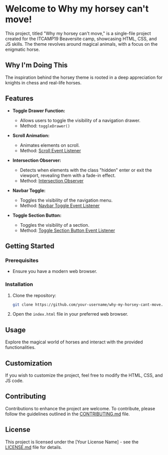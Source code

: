 # Welcome to Why my horsey can't move!

This project, titled "Why my horsey can't move," is a single-file project created for the ITCAMP19 Beaversite camp, showcasing HTML, CSS, and JS skills. The theme revolves around magical animals, with a focus on the enigmatic horse.

## Why I'm Doing This

The inspiration behind the horsey theme is rooted in a deep appreciation for knights in chess and real-life horses.

## Features

- **Toggle Drawer Function:**
  - Allows users to toggle the visibility of a navigation drawer.
  - Method: `toggleDrawer()`

- **Scroll Animation:**
  - Animates elements on scroll.
  - Method: [Scroll Event Listener](#scroll-event-listener)

- **Intersection Observer:**
  - Detects when elements with the class "hidden" enter or exit the viewport, revealing them with a fade-in effect.
  - Method: [Intersection Observer](#intersection-observer)

- **Navbar Toggle:**
  - Toggles the visibility of the navigation menu.
  - Method: [Navbar Toggle Event Listener](#navbar-toggle-event-listener)

- **Toggle Section Button:**
  - Toggles the visibility of a section.
  - Method: [Toggle Section Button Event Listener](#toggle-section-button-event-listener)

## Getting Started

### Prerequisites

- Ensure you have a modern web browser.

### Installation

1. Clone the repository:

    ```bash
    git clone https://github.com/your-username/why-my-horsey-cant-move.git
    ```

2. Open the `index.html` file in your preferred web browser.

## Usage

Explore the magical world of horses and interact with the provided functionalities.

## Customization

If you wish to customize the project, feel free to modify the HTML, CSS, and JS code.

## Contributing

Contributions to enhance the project are welcome. To contribute, please follow the guidelines outlined in the [CONTRIBUTING.md](CONTRIBUTING.md) file.

## License

This project is licensed under the [Your License Name] - see the [LICENSE.md](LICENSE.md) file for details.
